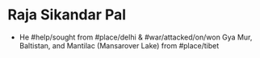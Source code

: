 # Raja Sikandar Pal
* He #help/sought from #place/delhi & #war/attacked/on/won Gya Mur, Baltistan, and Mantilac (Mansarover Lake) from #place/tibet